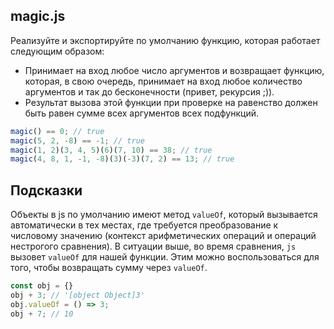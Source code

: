 ## magic.js

Реализуйте и экспортируйте по умолчанию функцию, которая работает следующим образом:

* Принимает на вход любое число аргументов и возвращает функцию, которая, в свою очередь, принимает на вход любое количество аргументов и так до бесконечности (привет, рекурсия ;)).
* Результат вызова этой функции при проверке на равенство должен быть равен сумме всех аргументов всех подфункций.

```js
magic() == 0; // true
magic(5, 2, -8) == -1; // true
magic(1, 2)(3, 4, 5)(6)(7, 10) == 38; // true
magic(4, 8, 1, -1, -8)(3)(-3)(7, 2) == 13; // true
```

## Подсказки

Объекты в js по умолчанию имеют метод `valueOf`, который вызывается автоматически в тех местах, где требуется преобразование к числовому значению (контекст арифметических операций и операций нестрогого сравнения). В ситуации выше, во время сравнения, `js` вызовет `valueOf` для нашей функции. Этим можно воспользоваться для того, чтобы возвращать сумму через `valueOf`.

```js
const obj = {}
obj + 3; // '[object Object]3'
obj.valueOf = () => 3;
obj + 7; // 10
```
